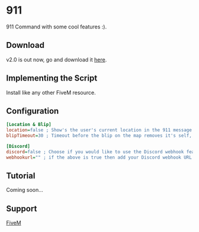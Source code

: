 # 911
911 Command with some cool features :).

## Download
v2.0 is out now, go and download it [here](https://github.com/ChezzaGB/911/releases/tag/v.2.0).

## Implementing the Script
Install like any other FiveM resource.

## Configuration 
```ini 
[Location & Blip]
location=false ; Show's the user's current location in the 911 message and creates a blip on the map, toggle it on and off with true or false
blipTimeout=30 ; Timeout before the blip on the map removes it's self, in seconds (ex. 30 = 30 seconds)

[Discord]
discord=false ; Choose if you would like to use the Discord webhook feature, toggle it on and off with true or false
webhookurl="" ; if the above is true then add your Discord webhook URL here.
```

## Tutorial
Coming soon...

## Support
[FiveM](https://forum.cfx.re/t/release-simple-911-command-with-location-map-blip-discord-webhook/303775)
